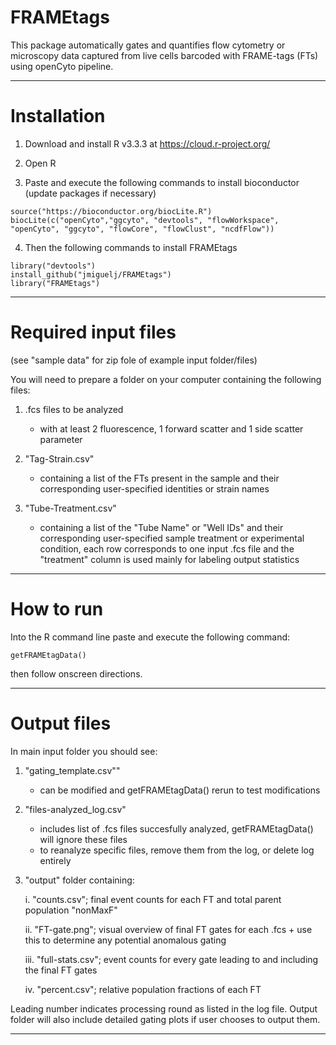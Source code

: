 # FRAMEtags
This package automatically gates and quantifies flow cytometry or microscopy data captured from live cells barcoded with FRAME-tags (FTs) using openCyto pipeline.

***
# Installation
1. Download and install R v3.3.3 at https://cloud.r-project.org/
  
2. Open R
  
3. Paste and execute the following commands to install bioconductor (update packages if necessary)
```{r}  
source("https://bioconductor.org/biocLite.R")
biocLite(c("openCyto","ggcyto", "devtools", "flowWorkspace", "openCyto", "ggcyto", "flowCore", "flowClust", "ncdfFlow"))
```

4. Then the following commands to install FRAMEtags
```{r}  
library("devtools")
install_github("jmiguelj/FRAMEtags")
library("FRAMEtags")
```

***
# Required input files
(see "sample data" for zip fole of example input folder/files)

You will need to prepare a folder on your computer containing the following files:

1. .fcs files to be analyzed
    + with at least 2 fluorescence, 1 forward scatter and 1 side scatter parameter
  
2. "Tag-Strain.csv" 
    + containing a list of the FTs present in the sample and their corresponding user-specified identities or strain names
  
3. "Tube-Treatment.csv" 
    + containing a list of the "Tube Name" or "Well IDs" and their corresponding user-specified sample treatment or experimental condition, each row corresponds to one input .fcs file and the "treatment" column is used mainly for labeling output statistics

***
# How to run
Into the R command line paste and execute the following command:
```{r} 
getFRAMEtagData()
```

then follow onscreen directions.

***
# Output files
In main input folder you should see:

1. "gating_template.csv""
    + can be modified and getFRAMEtagData() rerun to test modifications
  

2. "files-analyzed_log.csv"
    + includes list of .fcs files succesfully analyzed, getFRAMEtagData() will ignore these files
    + to reanalyze specific files, remove them from the log, or delete log entirely
  

3. "output" folder containing:

    i. "counts.csv"; final event counts for each FT and total parent population "nonMaxF"
  
    ii. "FT-gate.png"; visual overview of final FT gates for each .fcs
        + use this to determine any potential anomalous gating
  

    iii. "full-stats.csv"; event counts for every gate leading to and including the final FT gates
  
    iv. "percent.csv"; relative population fractions of each FT
  
  Leading number indicates processing round as listed in the log file.
  Output folder will also include detailed gating plots if user chooses to output them.
  
***  
  
  

